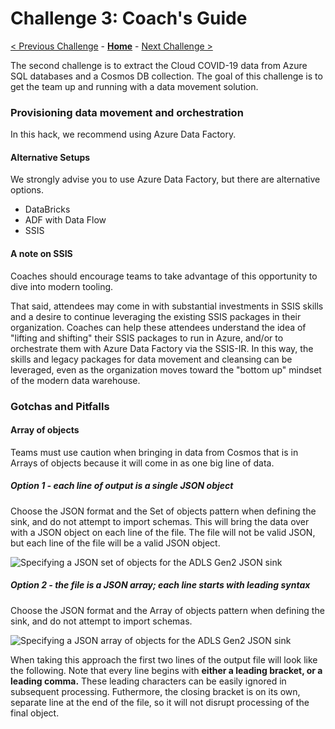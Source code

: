 # Challenge 3: Coach's Guide

[< Previous Challenge](./02-Provision.md) - **[Home](README.md)** - [Next Challenge >](./04-OnPremIngest.md)

The second challenge is to extract the Cloud COVID-19 data
from Azure SQL databases and a Cosmos DB collection.
The goal of this challenge is to get the team up and running with a data movement solution.

### Provisioning data movement and orchestration

In this hack, we recommend using Azure Data Factory.

#### Alternative Setups

We strongly advise you to use Azure Data Factory, but there are alternative
options.

- DataBricks
- ADF with Data Flow
- SSIS

#### A note on SSIS

Coaches should encourage teams
to take advantage of this opportunity to dive into modern tooling.

That said, attendees may come in with substantial investments in
SSIS skills and a desire to continue leveraging the existing SSIS packages
in their organization. Coaches can help these attendees understand the idea
of "lifting and shifting" their SSIS packages to run in Azure, and/or
to orchestrate them with Azure Data Factory via the SSIS-IR.
In this way, the skills and legacy packages for data movement and cleansing
can be leveraged, even as the organization moves toward the "bottom up"
mindset of the modern data warehouse.

### Gotchas and Pitfalls

#### Array of objects

Teams must use caution when bringing in data from Cosmos that is in Arrays of objects because it will come in as one big line of data.


##### Option 1 - each line of output is a single JSON object

Choose the JSON format and the Set of objects pattern when defining the sink,
and do not attempt to import schemas.
This will bring the data over with a JSON object on each line of the file.
The file will not be valid JSON, but each line of the file will be a valid JSON object.

![Specifying a JSON set of objects for the ADLS Gen2 JSON sink](./images/adf-adls-sink-json-objects.jpg)


##### Option 2 - the file is a JSON array; each line starts with leading syntax

Choose the JSON format and the Array of objects pattern when defining the sink,
and do not attempt to import schemas.

![Specifying a JSON array of objects for the ADLS Gen2 JSON sink](./images/adf-adls-sink-json-array.jpg)

When taking this approach the first two lines of the output file will look like the following.
Note that every line begins with **either a leading bracket, or a leading comma.**
These leading characters can be easily ignored in subsequent processing.
Futhermore, the closing bracket is on its own, separate line at the end of the file,
so it will not disrupt processing of the final object.
